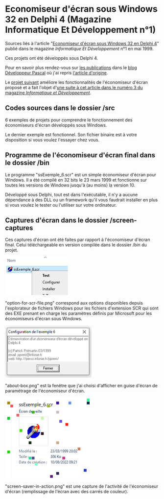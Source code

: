 # Economiseur d'écran sous Windows 32 en Delphi 4 (Magazine Informatique Et Développement n°1)

Sources liés à l'article "[Economiseur d'écran sous Windows 32 en Delphi 4](https://developpeur-pascal.fr/economiseur-d-ecran-sous-windows-32-en-delphi-4-dans-le-magazine-informatique-et-developpement-1-mai-1999.html)" publié dans le magazine *Informatique Et Développement* n°1 en mai 1999.

Ces projets ont été développés sous Delphi 4.

Pour en savoir plus rendez-vous sur [les publications](https://developpeur-pascal.fr/publications.html) dans le [blog Développeur Pascal](https://developpeur-pascal.fr/) où j'ai repris [l'article d'origine](https://developpeur-pascal.fr/economiseur-d-ecran-sous-windows-32-en-delphi-4-dans-le-magazine-informatique-et-developpement-1-mai-1999.html).

Le [projet suivant](https://github.com/DeveloppeurPascal/informatiqueetdeveloppement-03) améliore les fonctionnalités de l'économiseur d'écran proposé et a fait l'objet d'[une suite à cet article dans le numéro 3 du magazine *Informatique et Développement*](https://developpeur-pascal.fr/programmer-un-economiseur-d-ecran-dans-le-magazine-informatique-et-developpement-3-juillet-1999.html).

## Codes sources dans le dossier /src

6 exemples de projets pour comprendre le fonctionnement des économiseurs d'écran développés sous Windows.

Le dernier exemple est fonctionnel. Son fichier binaire est à votre disposition si vous voulez l'essayer chez vous.

## Programme de l'économiseur d'écran final dans le dossier /bin

Le programme "ssExemple_6.scr" est un simple économiseur d'écran pour Windows. Il a été compilé en 32 bits le 23 mars 1999 et fonctionne sur toutes les versions de Windows jusqu'à (au moins) la version 10.

Développé sous Delphi, tout est dans l'exécutable, il n'y a aucune dépendance à des DLL ou un framework qu'il vous faudrait installer en plus si vous voulez le tester ou l'utiliser sur votre ordinateur.

## Captures d'écran dans le dossier /screen-captures

Ces captures d'écran ont été faites par rapport à l'économiseur d'écran final. Celui téléchargeable en version compilée dans le dossier /bin du projet.

![capture écran du menu contextuel de l'explorateur de fichiers](https://github.com/DeveloppeurPascal/informatiqueetdeveloppement-01/raw/main/screen-captures/option-for-scr-file.png)

"option-for-scr-file.png" correspond aux options disponibles depuis l'explorateur de fichiers Windows pour les fichiers d'extension SCR qui sont des EXE prenant en charge les paramètres définis par Microsoft pour les économiseurs d'écran sous Windows.

![capture écran de la boite de dialogue "à propos" du programme](https://github.com/DeveloppeurPascal/informatiqueetdeveloppement-01/raw/main/screen-captures/about-box.png)

"about-box.png" est la fenêtre que j'ai choisi d'afficher en guise d'écran de paramétrage de l'économiseur d'écran.

![capture écran de l'économiseur en fonctionnement](https://github.com/DeveloppeurPascal/informatiqueetdeveloppement-01/raw/main/screen-captures/screen-saver-in-action.png)

"screen-saver-in-action.png" est une capture de l'activité de l'économiseur d'écran (remplissage de l'écran avec des carrés de couleur).
